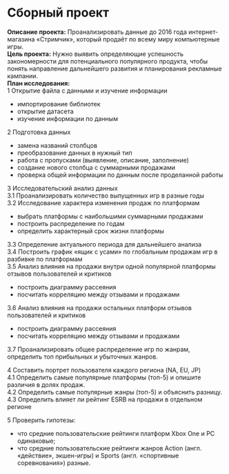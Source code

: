 # Сборный проект

**Описание проекта:** Проанализировать данные до 2016 года интернет-магазина «Стримчик», который продаёт по всему миру компьютерные игры.</font><br>
**Цель проекта:** Нужно выявить определяющие успешность закономерности для потенциального популярного продукта, чтобы понять направление дальнейшего развития и планирования рекламные кампании.</font><br>
**План исследования:**</font><br>
1 Открытие файла с данными и изучение информации
- импортирование библиотек
- открытие датасета
- изучение информации по данным</font><br>

2 Подготовка данных
- замена названий столбцов
- преобразование данных в нужный тип
- работа с пропусками (выявление, описание, заполнение)
- создание нового столбца с суммарными продажами
- проверка общей информации по данным после проделанной работы</font><br>

3 Исследовательский анализ данных</font><br>
3.1 Проанализировать количество выпущенных игр в разные годы</font><br>
3.2 Исследование характера изменения продаж по платформам</font><br>
- выбрать платформы с наибольшими суммарными продажами
- построить распределение по годам
- определить характерный срок жизни платформы</font><br>

3.3 Определение актуального периода для дальнейшего анализа</font><br>
3.4 Построить график «ящик с усами» по глобальным продажам игр в разбивке по платформам</font><br>
3.5 Анализ влияния на продажи внутри одной популярной платформы отзывов пользователей и критиков
- построить диаграмму рассеяния
- посчитать корреляцию между отзывами и продажами</font><br>

3.6 Анализ влияния на продажи остальных платформ отзывов пользователей и критиков
- построить диаграмму рассеяния
- посчитать корреляцию между отзывами и продажами</font><br>

3.7 Проанализировать общее распределение игр по жанрам, определить топ прибыльных и убыточных жанров.</font><br>

4 Составить портрет пользователя каждого региона (NA, EU, JP)</font><br>
4.1 Определить самые популярные платформы (топ-5) и опишите различия в долях продаж.</font><br>
4.2 Определить самые популярные жанры (топ-5) и объяснить разницу.</font><br>
4.3 Определить влияет ли рейтинг ESRB на продажи в отдельном регионе</font><br>

5 Проверить гипотезы:
- что средние пользовательские рейтинги платформ Xbox One и PC одинаковые;
- что средние пользовательские рейтинги жанров Action (англ. «действие», экшен-игры) и Sports (англ. «спортивные соревнования») разные.
